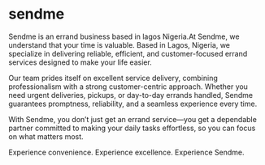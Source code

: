 # sendme
Sendme is an errand business based in lagos Nigeria.At Sendme, we understand that your time is valuable. Based in Lagos, Nigeria, we specialize in delivering reliable, efficient, and customer-focused errand services designed to make your life easier.

Our team prides itself on excellent service delivery, combining professionalism with a strong customer-centric approach. Whether you need urgent deliveries, pickups, or day-to-day errands handled, Sendme guarantees promptness, reliability, and a seamless experience every time.

With Sendme, you don’t just get an errand service—you get a dependable partner committed to making your daily tasks effortless, so you can focus on what matters most.

Experience convenience. Experience excellence. Experience Sendme.
